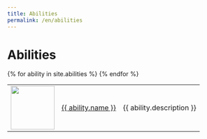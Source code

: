 ```yaml
---
title: Abilities
permalink: /en/abilities
---
```


<h1>Abilities</h1>
<table>
{% for ability in site.abilities %}
   
   <tr>
        <td width = '100'>
            <img width = '100' height = '100' src = '{{ site.baseurl }}{{ ability.image }}' />
        </td>
        <td><a href = '{{site.baseurl}}{{ ability.url }}'>{{ ability.name }}</a></td>
        <td>{{ ability.description }}</td>
    </tr>
{% endfor %}
</table>

